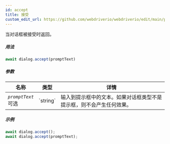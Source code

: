 ```yaml
---
id: accept
title: 接受
custom_edit_url: https://github.com/webdriverio/webdriverio/edit/main/packages/webdriverio/src/commands/dialog/accept.ts
---
```


当对话框被接受时返回。

##### 用法

```js
await dialog.accept(promptText)
```

##### 参数

<table>
  <thead>
    <tr>
      <th>名称</th><th>类型</th><th>详情</th>
    </tr>
  </thead>
  <tbody>
    <tr>
      <td><code><var>promptText</var></code><br /><span className="label labelWarning">可选</span></td>
      <td>`string`</td>
      <td>输入到提示框中的文本。如果对话框类型不是提示框，则不会产生任何效果。</td>
    </tr>
  </tbody>
</table>

##### 示例

```js title="dialogAccept.js"
await dialog.accept();
await dialog.accept(promptText);
```